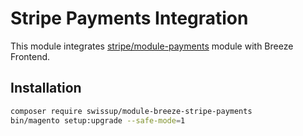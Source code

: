 # Stripe Payments Integration

This module integrates [stripe/module-payments](https://github.com/stripe/stripe-magento2-releases)
module with Breeze Frontend.

## Installation

```bash
composer require swissup/module-breeze-stripe-payments
bin/magento setup:upgrade --safe-mode=1
```
